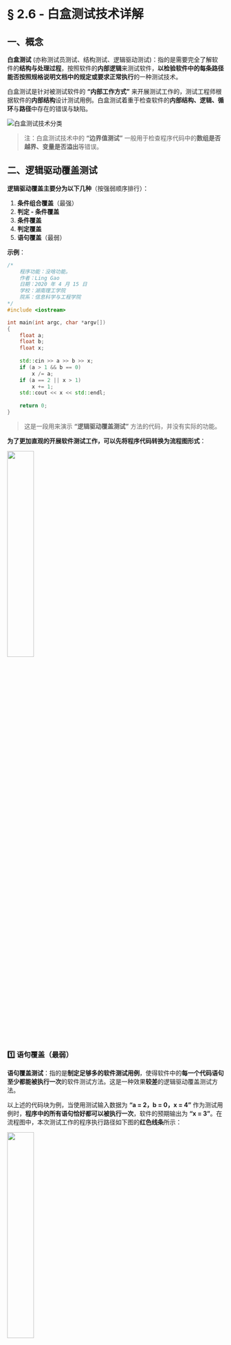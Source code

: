 # § 2.6 - 白盒测试技术详解

## 一、概念

**白盒测试** (亦称测试员测试、结构测试、逻辑驱动测试)：指的是需要完全了解软件的**结构与处理过程**，按照软件的**内部逻辑**来测试软件，**以检验软件中的每条路径能否按照规格说明文档中的规定或要求正常执行**的一种测试技术。

白盒测试是针对被测试软件的 **“内部工作方式”** 来开展测试工作的，测试工程师根据软件的**内部结构**设计测试用例。白盒测试着重于检查软件的**内部结构、逻辑、循环**与**路径**中存在的错误与缺陷。

![白盒测试技术分类](https://github.com/Lingggao/Software-Testing-Basics/blob/master/%E7%AC%AC%E4%BA%8C%E7%AB%A0/2_6_%E7%99%BD%E7%9B%92%E6%B5%8B%E8%AF%95%E6%8A%80%E6%9C%AF%E5%88%86%E7%B1%BB.png?raw=true)

> 注：白盒测试技术中的 **“边界值测试”** 一般用于检查程序代码中的**数组是否越界、变量是否溢出**等错误。

## 二、逻辑驱动覆盖测试

**逻辑驱动覆盖主要分为以下几种**（按强弱顺序排行）：

1. **条件组合覆盖**（最强）
2. **判定 - 条件覆盖**
3. **条件覆盖**
4. **判定覆盖**
5. **语句覆盖**（最弱）

**示例**：

``` c++
/*
    程序功能：没啥功能。
    作者：Ling Gao
    日期：2020 年 4 月 15 日
    学校：湖南理工学院
    院系：信息科学与工程学院
*/
#include <iostream>

int main(int argc, char *argv[])
{
    float a;
    float b;
    float x;
	
    std::cin >> a >> b >> x;
    if (a > 1 && b == 0)
        x /= a;
    if (a == 2 || x > 1)
        x += 1;
    std::cout << x << std::endl;
	
    return 0;
}
```
> 这是一段用来演示 **“逻辑驱动覆盖测试”** 方法的代码，并没有实际的功能。

**为了更加直观的开展软件测试工作，可以先将程序代码转换为流程图形式**：

<img src="https://github.com/Lingggao/Software-Testing-Basics/blob/master/%E7%AC%AC%E4%BA%8C%E7%AB%A0/2_6_%E6%B5%81%E7%A8%8B%E5%9B%BE.png?raw=true" width = "35%" />

### :one: 语句覆盖（最弱）

**语句覆盖测试**：指的是**制定足够多的软件测试用例**，使得软件中的**每一个代码语句至少都能被执行一次**的软件测试方法。这是一种效果**较差**的逻辑驱动覆盖测试方法。

以上述的代码块为例，当使用测试输入数据为 **“a = 2，b = 0，x = 4”** 作为测试用例时，**程序中的所有语句恰好都可以被执行一次**，软件的预期输出为 **“x = 3”**。在流程图中，本次测试工作的程序执行路径如下图的**红色线条**所示：

<img src="https://github.com/Lingggao/Software-Testing-Basics/blob/master/%E7%AC%AC%E4%BA%8C%E7%AB%A0/2_6_%E8%AF%AD%E5%8F%A5%E8%A6%86%E7%9B%96.png?raw=true" width = "35%" />

可以看到，语句覆盖测试虽然可以覆盖软件中的所有代码语句，但是**无法覆盖到所有的代码分支**，图中**蓝色线条**分支是未被测试到的。此时，如果软件代码中存在 **“误将 AND 条件写为了 OR”** 或 **“误将 x > 1 写为了 x >= 1”** 一类的分支语句错误的话，是**无法被语句覆盖测试所发现**的。这也是认为 **“语句覆盖测试是一种效果较差的测试方法”** 的原因之一。

### :two: 判定覆盖

**判定覆盖测试**：指的是制定足够多的软件测试用例，使得软件中的**每一个分支至少都能被执行一次**的软件测试方法。这是一种比 “语句覆盖测试” 效果**稍强一些**的逻辑驱动覆盖测试方法。

以上述的代码块为例，当使用下面的**一组**输入数据来编写软件测试用例时，程序中的**所有分支**恰好都可以被执行一次：

|输入数据|预期结果|
|--|--|
|测试用例 1：**a = 3，b = 0，x = 1**|输出：**x = 0.33**|
|测试用例 2：**a = 3，b = 2，x = 0**|输出：**x = 1**|

**测试用例 1** 的程序执行路径如下图的**红色线条**所示；**测试用例 2** 的程序执行路径如下图的**蓝色线条**所示：

<img src="https://github.com/Lingggao/Software-Testing-Basics/blob/master/%E7%AC%AC%E4%BA%8C%E7%AB%A0/2_6_%E5%88%A4%E5%AE%9A%E8%A6%86%E7%9B%96_1.png?raw=true" width = "35%" /><img src="https://github.com/Lingggao/Software-Testing-Basics/blob/master/%E7%AC%AC%E4%BA%8C%E7%AB%A0/2_6_%E5%88%A4%E5%AE%9A%E8%A6%86%E7%9B%96_2.png?raw=true" width = "35%" />

判定覆盖测试的覆盖率虽然高于语句覆盖测试，但是仍然**不是非常充分**。例如，下方**绿色线条**所表示的程序执行路径，在刚刚编写的 **“判定覆盖”** 测试用例中是**未能**被测试到的：

<img src="https://github.com/Lingggao/Software-Testing-Basics/blob/master/%E7%AC%AC%E4%BA%8C%E7%AB%A0/2_6_%E5%88%A4%E5%AE%9A%E8%A6%86%E7%9B%96_3.png?raw=true" width = "35%" />

### :three: 条件覆盖

**条件覆盖测试**：指的是制定足够多的软件测试用例，使得软件中的**每一个判定条件都获得各种可能的取值**的软件测试方法。这是一种效果**更强一些**的逻辑驱动覆盖测试方法。

以上述的代码块为例，程序中的两个判定条件有如下的几种**取值范围**：

![取值范围](https://github.com/Lingggao/Software-Testing-Basics/blob/master/%E7%AC%AC%E4%BA%8C%E7%AB%A0/2_6_%E6%9D%A1%E4%BB%B6%E8%A6%86%E7%9B%96_1.png?raw=true)

当使用下面的**一组**输入数据来编写软件测试用例时，程序中**每一个判定条件**恰好都可以**获得所有可能的取值**：

| 输入数据                             | 预期结果        |
| ------------------------------------ | --------------- |
| 测试用例 1：**a = 2，b = 1，x = 4**  | 输出：**x = 5** |
| 测试用例 2：**a = -1，b = 0，x = 1** | 输出：**x = 1** |

**测试用例 1** 的程序执行路径如下图的**红色线条**所示；**测试用例 2** 的程序执行路径如下图的**蓝色线条**所示：

<img src="https://github.com/Lingggao/Software-Testing-Basics/blob/master/%E7%AC%AC%E4%BA%8C%E7%AB%A0/2_6_%E6%9D%A1%E4%BB%B6%E8%A6%86%E7%9B%96_2.png?raw=true" width = "35%" /><img src="https://github.com/Lingggao/Software-Testing-Basics/blob/master/%E7%AC%AC%E4%BA%8C%E7%AB%A0/2_6_%E6%9D%A1%E4%BB%B6%E8%A6%86%E7%9B%96_3.png?raw=true" width = "35%" />

可以看到，条件覆盖测试虽然可以覆盖软件中判断条件所有可能的取值范围，但是依旧**无法覆盖所有的程序执行路径**。条件覆盖测试也是一种**并不非常充分**的逻辑驱动覆盖测试方法。

### :four: 判定 - 条件覆盖

// 在写了，在写了！

---
[**回到顶部**](https://github.com/Lingggao/Software-Testing-Basics/blob/master/%E7%AC%AC%E4%BA%8C%E7%AB%A0/2_6_%E7%99%BD%E7%9B%92%E6%B5%8B%E8%AF%95%E6%8A%80%E6%9C%AF%E8%AF%A6%E8%A7%A3.md#-26---%E7%99%BD%E7%9B%92%E6%B5%8B%E8%AF%95%E6%8A%80%E6%9C%AF%E8%AF%A6%E8%A7%A3)

[**下一章节：§ 2.7 - 软件缺陷详解**](https://github.com/Lingggao/Software-Testing-Basics/blob/master/%E7%AC%AC%E4%BA%8C%E7%AB%A0/2_7_%E8%BD%AF%E4%BB%B6%E7%BC%BA%E9%99%B7%E8%AF%A6%E8%A7%A3.md#-27---%E8%BD%AF%E4%BB%B6%E7%BC%BA%E9%99%B7%E8%AF%A6%E8%A7%A3)

[**回到主页**](https://github.com/Lingggao/Software-Testing-Basics#%E8%BD%AF%E4%BB%B6%E6%B5%8B%E8%AF%95%E5%9F%BA%E7%A1%80%E5%AD%A6%E4%B9%A0%E7%AC%94%E8%AE%B0)